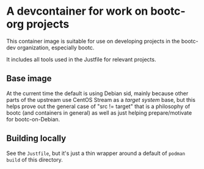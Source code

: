 # A devcontainer for work on bootc-org projects

This container image is suitable for use on
developing projects in the bootc-dev organization,
especially bootc.

It includes all tools used in the Justfile
for relevant projects.

## Base image

At the current time the default is using Debian sid, mainly because
other parts of the upstream use CentOS Stream as a *target system*
base, but this helps prove out the general case of "src != target"
that is a philosophy of bootc (and containers in general)
as well as just helping prepare/motivate for bootc-on-Debian.

## Building locally

See the `Justfile`, but it's just a thin wrapper around a default
of `podman build` of this directory.
